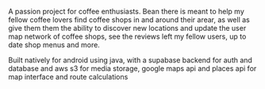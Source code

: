 A passion project for coffee enthusiasts. Bean there is meant to help my fellow coffee lovers find coffee shops in and around their arear, 
as well as give them them the ability to discover new locations and update the user map network of coffee shops, see the reviews left my fellow
users, up to date shop menus and more.

Built natively for android using java, with a supabase backend for auth and database and aws s3 for media storage, google maps api and places api
for map interface and route calculations
